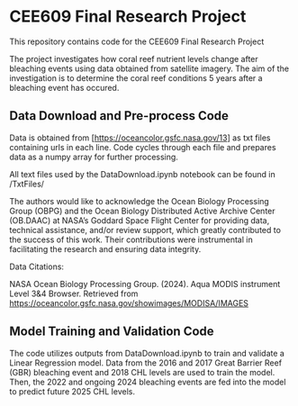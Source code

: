 # CEE609 Final Research Project
This repository contains code for the CEE609 Final Research Project
 
The project investigates how coral reef nutrient levels change after bleaching events using data obtained from satellite imagery. The aim of the investigation is to determine the coral reef conditions 5 years after a bleaching event has occured. 

## Data Download and Pre-process Code
Data is obtained from [https://oceancolor.gsfc.nasa.gov/13] as txt files containing urls in each line. Code cycles through each file and prepares data as a numpy array for further processing. 

All text files used by the DataDownload.ipynb notebook can be found in /TxtFiles/

The authors would like to acknowledge the Ocean Biology Processing Group (OBPG) and the Ocean Biology Distributed Active Archive Center (OB.DAAC) at NASA’s Goddard Space Flight Center for providing data, technical assistance, and/or review support, which greatly contributed to the success of this work. Their contributions were instrumental in facilitating the research and ensuring data integrity.

Data Citations: 

NASA Ocean Biology Processing Group. (2024). Aqua MODIS instrument Level 3&4 Browser. Retrieved from https://oceancolor.gsfc.nasa.gov/showimages/MODISA/IMAGES

## Model Training and Validation Code
The code utilizes outputs from DataDownload.ipynb to train and validate a Linear Regression model. Data from the 2016 and 2017 Great Barrier Reef (GBR) bleaching event and 2018 CHL levels are used to train the model. Then, the 2022 and ongoing 2024 bleaching events are fed into the model to predict future 2025 CHL levels. 


